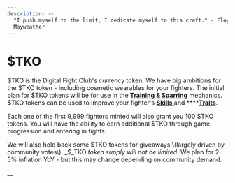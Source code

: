 ```yaml
---
description: >-
  "I push myself to the limit, I dedicate myself to this craft." - Floyd
  Mayweather
---
```


# $TKO

$TKO is the Digital Fight Club's currency token. We have big ambitions for the $TKO token - including cosmetic wearables for your fighters. The initial plan for $TKO tokens will be for use in the [**Training & Sparring**](training-and-sparring.md) mechanics. $TKO tokens can be used to improve your fighter's [**Skills** ](skills.md)and ****[**Traits**](traits.md).

Each one of the first 9,999 fighters minted will also grant you 100 $TKO tokens. You will have the ability to earn additional $TKO through game progression and entering in fights. 

We will also hold back some $TKO tokens for giveaways \(largely driven by community votes\). _$_TKO _token supply will not be limited._ We plan for 2-5% inflation YoY - but this may change depending on community demand.

\_\_

